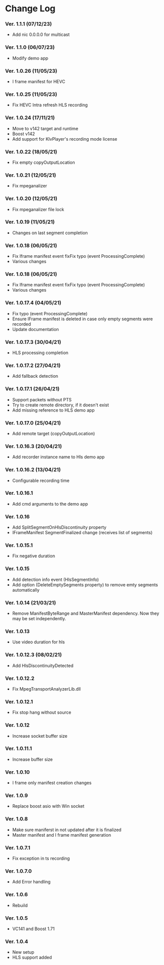 Change Log
==========

### Ver. 1.1.1 (07/12/23)
- Add nic 0.0.0.0 for multicast

### Ver. 1.1.0 (06/07/23)
- Modify demo app

### Ver. 1.0.26 (11/05/23)
- I frame manifest for HEVC

### Ver. 1.0.25 (11/05/23)
- Fix HEVC Intra refresh HLS recording

### Ver. 1.0.24 (17/11/21)
- Move to v142 target and runtime
- Boost v142
- Add support for KlvPlayer's recording mode license
 
### Ver. 1.0.22 (18/05/21)
- Fix empty copyOutputLocation 

### Ver. 1.0.21 (12/05/21)
- Fix mpeganalizer

### Ver. 1.0.20 (12/05/21)
- Fix mpeganalizer file lock

### Ver. 1.0.19 (11/05/21)
- Changes on last segment completion 
### Ver. 1.0.18 (06/05/21)
- Fix Iframe  manifest event fixFix typo (event ProcessingComplete)
- Various changes

### Ver. 1.0.18 (06/05/21)
- Fix Iframe  manifest event fixFix typo (event ProcessingComplete)
- Various changes

### Ver. 1.0.17.4 (04/05/21)
- Fix typo (event ProcessingComplete)
- Ensure IFrame manifest is deleted in case only empty segments were recorded
- Update documentation

### Ver. 1.0.17.3 (30/04/21)
- HLS processing completion 

### Ver. 1.0.17.2 (27/04/21)
- Add fallback detection
### Ver. 1.0.17.1 (26/04/21)
- Support packets without PTS
- Try to create remote directory, if it doesn't exist
- Add missing reference to HLS demo app

### Ver. 1.0.17.0 (25/04/21)
- Add remote target (copyOutputLocation)

### Ver. 1.0.16.3 (20/04/21)
- Add recorder instance name to Hls demo app

### Ver. 1.0.16.2 (13/04/21)
- Configurable recording time

### Ver. 1.0.16.1
- Add cmd arguments to the demo app

### Ver. 1.0.16
- Add SplitSegmentOnHlsDiscontinuity property 
- IFrameManifest SegmentFinalized change (receives list of segments)

### Ver. 1.0.15.1
- Fix negative duration

### Ver. 1.0.15
- Add detection info event (HlsSegmentInfo) 
- Add option (DeleteEmptySegments property) to remove emty segments automatically

### Ver. 1.0.14 (21/03/21)
- Remove ManifestByteRange and MasterManifest dependency. Now they may be set independently.

### Ver. 1.0.13
- Use video duration for hls

### Ver. 1.0.12.3 (08/02/21)
- Add HlsDiscontinuityDetected

### Ver. 1.0.12.2
- Fix MpegTransportAnalyzerLib.dll

### Ver. 1.0.12.1
- Fix stop hang without source

### Ver. 1.0.12
- Increase socket buffer size

### Ver. 1.0.11.1
- Increase buffer size

### Ver. 1.0.10
- I frame only manifest creation changes
### Ver. 1.0.9
- Replace boost asio with Win socket

### Ver. 1.0.8
- Make sure maniferst in not updated after it is finalized
- Master manifest and I frame manifest generation

### Ver. 1.0.7.1
- Fix exception in ts recording 

### Ver. 1.0.7.0
- Add Error handling

### Ver. 1.0.6
- Rebuild

### Ver. 1.0.5
- VC141 and Boost 1.71

### Ver. 1.0.4
- New setup 
- HLS support added
